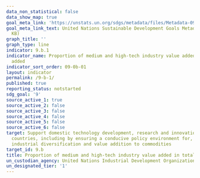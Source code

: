 ```yaml
---
data_non_statistical: false
data_show_map: true
goal_meta_link: 'https://unstats.un.org/sdgs/metadata/files/Metadata-09-0B-01.pdf '
goal_meta_link_text: United Nations Sustainable Development Goals Metadata (PDF 332
  KB)
graph_title: ''
graph_type: line
indicator: 9.b.1
indicator_name: Proportion of medium and high-tech industry value added in total value
  added
indicator_sort_order: 09-0b-01
layout: indicator
permalink: /9-b-1/
published: true
reporting_status: notstarted
sdg_goal: '9'
source_active_1: true
source_active_2: false
source_active_3: false
source_active_4: false
source_active_5: false
source_active_6: false
target: Support domestic technology development, research and innovation in developing
  countries, including by ensuring a conducive policy environment for, inter alia,
  industrial diversification and value addition to commodities
target_id: 9.b
title: Proportion of medium and high-tech industry value added in total value added
un_custodian_agency: United Nations Industrial Development Organization (UNIDO)
un_designated_tier: '1'
---
```

